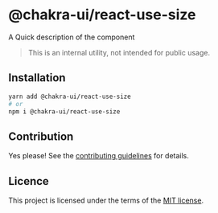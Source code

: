 # @chakra-ui/react-use-size

A Quick description of the component

> This is an internal utility, not intended for public usage.

## Installation

```sh
yarn add @chakra-ui/react-use-size
# or
npm i @chakra-ui/react-use-size
```

## Contribution

Yes please! See the
[contributing guidelines](https://github.com/chakra-ui/chakra-ui/blob/master/CONTRIBUTING.md)
for details.

## Licence

This project is licensed under the terms of the
[MIT license](https://github.com/chakra-ui/chakra-ui/blob/master/LICENSE).
